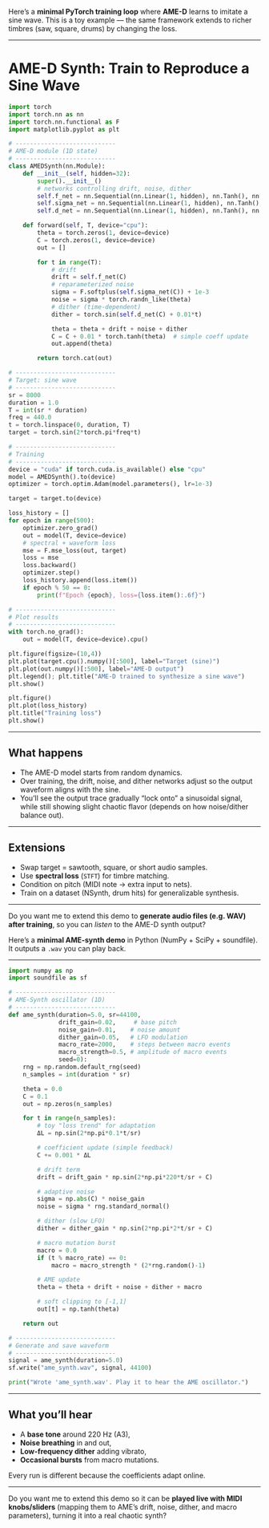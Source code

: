 Here’s a **minimal PyTorch training loop** where **AME-D** learns to imitate a sine wave.
This is a toy example — the same framework extends to richer timbres (saw, square, drums) by changing the loss.

---

# AME-D Synth: Train to Reproduce a Sine Wave

```python
import torch
import torch.nn as nn
import torch.nn.functional as F
import matplotlib.pyplot as plt

# ----------------------------
# AME-D module (1D state)
# ----------------------------
class AMEDSynth(nn.Module):
    def __init__(self, hidden=32):
        super().__init__()
        # networks controlling drift, noise, dither
        self.f_net = nn.Sequential(nn.Linear(1, hidden), nn.Tanh(), nn.Linear(hidden, 1))
        self.sigma_net = nn.Sequential(nn.Linear(1, hidden), nn.Tanh(), nn.Linear(hidden, 1))
        self.d_net = nn.Sequential(nn.Linear(1, hidden), nn.Tanh(), nn.Linear(hidden, 1))

    def forward(self, T, device="cpu"):
        theta = torch.zeros(1, device=device)
        C = torch.zeros(1, device=device)
        out = []

        for t in range(T):
            # drift
            drift = self.f_net(C)
            # reparameterized noise
            sigma = F.softplus(self.sigma_net(C)) + 1e-3
            noise = sigma * torch.randn_like(theta)
            # dither (time-dependent)
            dither = torch.sin(self.d_net(C) + 0.01*t)

            theta = theta + drift + noise + dither
            C = C + 0.01 * torch.tanh(theta)  # simple coeff update
            out.append(theta)

        return torch.cat(out)

# ----------------------------
# Target: sine wave
# ----------------------------
sr = 8000
duration = 1.0
T = int(sr * duration)
freq = 440.0
t = torch.linspace(0, duration, T)
target = torch.sin(2*torch.pi*freq*t)

# ----------------------------
# Training
# ----------------------------
device = "cuda" if torch.cuda.is_available() else "cpu"
model = AMEDSynth().to(device)
optimizer = torch.optim.Adam(model.parameters(), lr=1e-3)

target = target.to(device)

loss_history = []
for epoch in range(500):
    optimizer.zero_grad()
    out = model(T, device=device)
    # spectral + waveform loss
    mse = F.mse_loss(out, target)
    loss = mse
    loss.backward()
    optimizer.step()
    loss_history.append(loss.item())
    if epoch % 50 == 0:
        print(f"Epoch {epoch}, loss={loss.item():.6f}")

# ----------------------------
# Plot results
# ----------------------------
with torch.no_grad():
    out = model(T, device=device).cpu()

plt.figure(figsize=(10,4))
plt.plot(target.cpu().numpy()[:500], label="Target (sine)")
plt.plot(out.numpy()[:500], label="AME-D output")
plt.legend(); plt.title("AME-D trained to synthesize a sine wave")
plt.show()

plt.figure()
plt.plot(loss_history)
plt.title("Training loss")
plt.show()
```

---

## What happens

* The AME-D model starts from random dynamics.
* Over training, the drift, noise, and dither networks adjust so the output waveform aligns with the sine.
* You’ll see the output trace gradually “lock onto” a sinusoidal signal, while still showing slight chaotic flavor (depends on how noise/dither balance out).

---

## Extensions

* Swap target = sawtooth, square, or short audio samples.
* Use **spectral loss** (`STFT`) for timbre matching.
* Condition on pitch (MIDI note → extra input to nets).
* Train on a dataset (NSynth, drum hits) for generalizable synthesis.

---

Do you want me to extend this demo to **generate audio files (e.g. WAV) after training**, so you can *listen* to the AME-D synth output?

Here’s a **minimal AME-synth demo** in Python (NumPy + SciPy + soundfile).
It outputs a `.wav` you can play back.

---

```python
import numpy as np
import soundfile as sf

# ----------------------------
# AME-Synth oscillator (1D)
# ----------------------------
def ame_synth(duration=5.0, sr=44100,
              drift_gain=0.02,     # base pitch
              noise_gain=0.01,    # noise amount
              dither_gain=0.05,   # LFO modulation
              macro_rate=2000,    # steps between macro events
              macro_strength=0.5, # amplitude of macro events
              seed=0):
    rng = np.random.default_rng(seed)
    n_samples = int(duration * sr)

    theta = 0.0
    C = 0.1
    out = np.zeros(n_samples)

    for t in range(n_samples):
        # toy "loss trend" for adaptation
        ΔL = np.sin(2*np.pi*0.1*t/sr)

        # coefficient update (simple feedback)
        C += 0.001 * ΔL

        # drift term
        drift = drift_gain * np.sin(2*np.pi*220*t/sr + C)

        # adaptive noise
        sigma = np.abs(C) * noise_gain
        noise = sigma * rng.standard_normal()

        # dither (slow LFO)
        dither = dither_gain * np.sin(2*np.pi*2*t/sr + C)

        # macro mutation burst
        macro = 0.0
        if (t % macro_rate) == 0:
            macro = macro_strength * (2*rng.random()-1)

        # AME update
        theta = theta + drift + noise + dither + macro

        # soft clipping to [-1,1]
        out[t] = np.tanh(theta)

    return out

# ----------------------------
# Generate and save waveform
# ----------------------------
signal = ame_synth(duration=5.0)
sf.write("ame_synth.wav", signal, 44100)

print("Wrote 'ame_synth.wav'. Play it to hear the AME oscillator.")
```

---

## What you’ll hear

* A **base tone** around 220 Hz (A3),
* **Noise breathing** in and out,
* **Low-frequency dither** adding vibrato,
* **Occasional bursts** from macro mutations.

Every run is different because the coefficients adapt online.

---

Do you want me to extend this demo so it can be **played live with MIDI knobs/sliders** (mapping them to AME’s drift, noise, dither, and macro parameters), turning it into a real chaotic synth?
